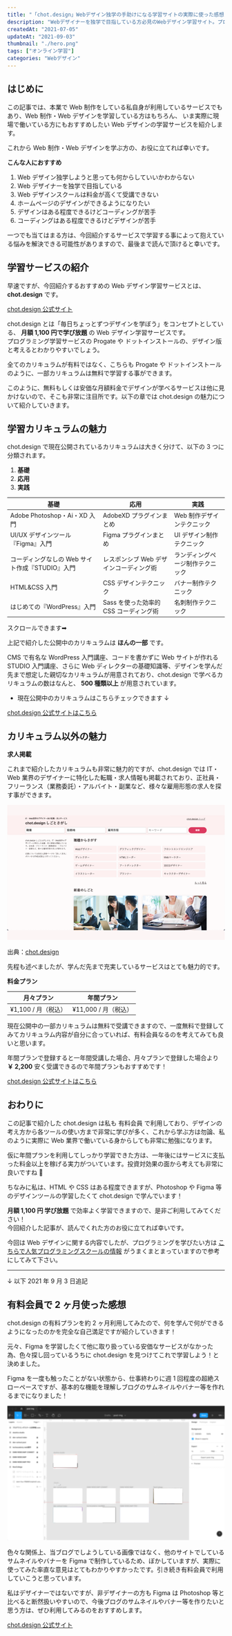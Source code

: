 ```yaml
---
title: "「chot.design」Webデザイン独学の手助けになる学習サイトの実際に使った感想"
description: "Webデザイナーを独学で目指している方必見のWebデザイン学習サイト。プログラミングが学べる Progate や ドットインストール のデザイン版ともいえる魅力的なサービス、chot.design を紹介します。Web制作・Webデザイン・Webディレクターを独学で勉強する方は、それらの知識が学べる講座が沢山あるのでおすすめです。また、2ヶ月間実際に使ってみた感想も記載してますので、ぜひ参考にしてみて下さい。"
createdAt: "2021-07-05"
updateAt: "2021-09-03"
thumbnail: "./hero.png"
tags: ["オンライン学習"]
categories: "Webデザイン"
---
```


## はじめに

この記事では、本業で Web 制作をしている私自身が利用しているサービスでもあり、Web 制作・Web デザインを学習している方はもちろん、 いま実際に現場で働いている方にもおすすめしたい Web デザインの学習サービスを紹介します。

これから Web 制作・Web デザインを学ぶ方の、お役に立てれば幸いです。

**こんな人におすすめ**

1. Web デザイン独学しようと思っても何からしていいかわからない
1. Web デザイナーを独学で目指している
1. Web デザインスクールは料金が高くて受講できない
1. ホームページのデザインができるようになりたい
1. デザインはある程度できるけどコーディングが苦手
1. コーディングはある程度できるけどデザインが苦手

一つでも当てはまる方は、今回紹介するサービスで学習する事によって抱えている悩みを解決できる可能性がありますので、最後まで読んで頂けると幸いです。

## 学習サービスの紹介

早速ですが、今回紹介するおすすめの Web デザイン学習サービスとは、**chot.design** です。

<p class="btn-wrapper"><a class="pink-btn" href="//af.moshimo.com/af/c/click?a_id=2709936&p_id=3354&pc_id=7970&pl_id=47670&url=https%3A%2F%2Fchot.design%2Fplus%2F%3Frd_code%3D%7B%7BCODE%7D%7D" rel="nofollow" referrerpolicy="no-referrer-when-downgrade">chot.design 公式サイト</a><img src="//i.moshimo.com/af/i/impression?a_id=2709936&p_id=3354&pc_id=7970&pl_id=47670" width="1" height="1" style="border:none;"></p>

chot.design とは「毎日ちょっとずつデザインを学ぼう」をコンセプトとしている、 **月額 1,100 円で学び放題** の Web デザイン学習サービスです。  
プログラミング学習サービスの Progate や ドットインストールの、デザイン版と考えるとわかりやすいでしょう。

全てのカリキュラムが有料ではなく、こちらも Progate や ドットインストールのように、一部カリキュラムは無料で学習する事ができます。

このように、無料もしくは安価な月額料金でデザインが学べるサービスは他に見かけないので、そこも非常に注目所です。以下の章では chot.design の魅力について紹介していきます。

## 学習カリキュラムの魅力

chot.design で現在公開されているカリキュラムは大きく分けて、以下の 3 つに分類されます。

1. **基礎**
1. **応用**
1. **実践**

| **基礎**                                        | **応用**                                | **実践**                         |
| ----------------------------------------------- | --------------------------------------- | -------------------------------- |
| Adobe Photoshop・Ai・XD 入門                    | AdobeXD プラグインまとめ                | Web 制作デザインテクニック       |
| UI/UX デザインツール『Figma』入門               | Figma プラグインまとめ                  | UI デザイン制作テクニック        |
| コーディングなしの Web サイト作成『STUDIO』入門 | レスポンシブ Web デザインコーディング術 | ランディングページ制作テクニック |
| HTML&CSS 入門                                   | CSS デザインテクニック                  | バナー制作テクニック             |
| はじめての『WordPress』入門                     | Sass を使った効率的 CSS コーディング術  | 名刺制作テクニック               |

<p class="text-sm text-gray-600 text-center">スクロールできます➡︎</p>

上記で紹介した公開中のカリキュラムは **ほんの一部** です。

CMS で有名な WordPress 入門講座、コードを書かずに Web サイトが作れる STUDIO 入門講座、さらに Web ディレクターの基礎知識等、デザインを学んだ先まで想定した親切なカリキュラムが用意されており、chot.design で学べるカリキュラムの数はなんと、 **500 種類以上** が用意されています。

- 現在公開中のカリキュラムはこちらチェックできます ↓

<p class="btn-wrapper"><a class="pink-btn" href="//af.moshimo.com/af/c/click?a_id=2709936&p_id=3354&pc_id=7970&pl_id=47670&url=https%3A%2F%2Fchot.design%2Fplus%2F%3Frd_code%3D%7B%7BCODE%7D%7D" rel="nofollow" referrerpolicy="no-referrer-when-downgrade">chot.design 公式サイトはこちら</a><img src="//i.moshimo.com/af/i/impression?a_id=2709936&p_id=3354&pc_id=7970&pl_id=47670" width="1" height="1" style="border:none;"></p>

## カリキュラム以外の魅力

**求人掲載**

これまで紹介したカリキュラムも非常に魅力的ですが、chot.design では IT・Web 業界のデザイナーに特化した転職・求人情報も掲載されており、正社員・フリーランス（業務委託）・アルバイト・副業など、様々な雇用形態の求人を探す事ができます。

![chot.design しごとさがし](./chot-design-01.png)

<p class="text-right text-sm italic text-gray-600">出典：<a href="https://chot.design/" rel="nofollow" referrerpolicy="no-referrer-when-downgrade">chot.design</a></p>

先程も述べましたが、学んだ先まで充実しているサービスはとても魅力的です。

**料金プラン**

|   **月々プラン**    |    **年間プラン**    |
| :-----------------: | :------------------: |
| ¥1,100 / 月（税込） | ¥11,000 / 月（税込） |

現在公開中の一部カリキュラムは無料で受講できますので、一度無料で登録してみてカリキュラム内容が自分に合っていれば、有料会員なるのを考えてみても良いと思います。

年間プランで登録すると一年間受講した場合、月々プランで登録した場合より **￥ 2,200** 安く受講できるので年間プランもおすすめです！

<p class="btn-wrapper"><a class="pink-btn" href="//af.moshimo.com/af/c/click?a_id=2709936&p_id=3354&pc_id=7970&pl_id=47670&url=https%3A%2F%2Fchot.design%2Fplus%2F%3Frd_code%3D%7B%7BCODE%7D%7D" rel="nofollow" referrerpolicy="no-referrer-when-downgrade">chot.design 公式サイトはこちら</a><img src="//i.moshimo.com/af/i/impression?a_id=2709936&p_id=3354&pc_id=7970&pl_id=47670" width="1" height="1" style="border:none;"></p>

## おわりに

この記事で紹介した chot.design は私も 有料会員 で利用しており、デザインの考え方から各ツールの使い方まで非常に学びが多く、これから学ぶ方は勿論、私のように実際に Web 業界で働いている身からしても非常に勉強になります。

仮に年間プランを利用してしっかり学習できた方は、一年後にはサービスに支払った料金以上を稼げる実力がついています。投資対効果の面から考えても非常に良いですね 💭

ちなみに私は、HTML や CSS はある程度できますが、Photoshop や Figma 等のデザインツールの学習したくて chot.design で学んでいます！

**月額 1,100 円 学び放題** で効率よく学習できますので、是非ご利用してみてください！  
今回紹介した記事が、読んでくれた方のお役に立てれば幸いです。

今回は Web デザインに関する内容でしたが、プログラミングを学びたい方は [こちらで人気プログラミングスクールの情報](https://programming-shikiho.com/) がうまくまとまっていますので参考にしてみて下さい。

---

↓ 以下 2021 年 9 月 3 日追記

## 有料会員で 2 ヶ月使った感想

chot.design の有料プランを約 2 ヶ月利用してみたので、何を学んで何ができるようになったのかを完全な自己満足ですが紹介していきます！

元々、Figma を学習したくて他に取り扱っている安価なサービスがなかった為、色々探し回っているうちに chot.design を見つけてこれで学習しよう！と決めました。

Figma を一度も触ったことがない状態から、仕事終わりに週 1 回程度の超絶スローペースですが、基本的な機能を理解しブログのサムネイルやバナー等を作れるまでになりました！

![chot.design を2ヶ月使った感想](./chotdesign.png)

色々な関係上、当ブログでしようしている画像ではなく、他のサイトでしているサムネイルやバナーを Figma で制作しているため、ぼかしていますが、実際に使ってみた率直な意見はとてもわかりやすかったです。引き続き有料会員で利用していこうと思っています。

私はデザイナーではないですが、非デザイナーの方も Figma は Photoshop 等と比べると断然扱いやすいので、今後ブログのサムネイルやバナー等を作りたいと思う方は、ぜひ利用してみるのをおすすめします。

<p class="btn-wrapper"><a class="pink-btn" href="//af.moshimo.com/af/c/click?a_id=2709936&p_id=3354&pc_id=7970&pl_id=47670&url=https%3A%2F%2Fchot.design%2Fplus%2F%3Frd_code%3D%7B%7BCODE%7D%7D" rel="nofollow" referrerpolicy="no-referrer-when-downgrade">chot.design 公式サイト</a><img src="//i.moshimo.com/af/i/impression?a_id=2709936&p_id=3354&pc_id=7970&pl_id=47670" width="1" height="1" style="border:none;"></p>
